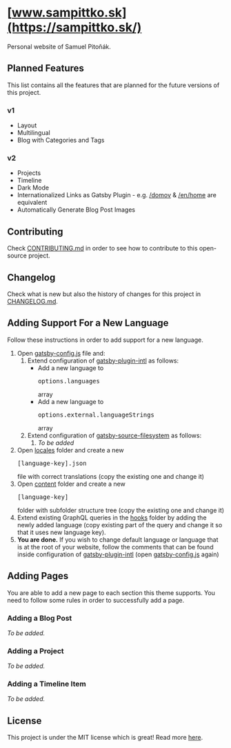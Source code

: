 # [www.sampittko.sk](https://sampittko.sk/)

Personal website of Samuel Pitoňák.

## Planned Features

This list contains all the features that are planned for the future versions of this project.

### **v1**

- Layout
- Multilingual
- Blog with Categories and Tags

### v2

- Projects
- Timeline
- Dark Mode
- Internationalized Links as Gatsby Plugin - e.g. <u>/domov</u> & <u>/en/home</u> are equivalent
- Automatically Generate Blog Post Images

## Contributing

Check [CONTRIBUTING.md](https://github.com/sampittko/sampittko.sk/blob/master/CONTRIBUTING.md) in order to see how to contribute to this open-source project.

## Changelog

Check what is new but also the history of changes for this project in [CHANGELOG.md](https://github.com/sampittko/sampittko.sk/blob/master/CHANGELOG.md).

## Adding Support For a New Language

Follow these instructions in order to add support for a new language.

1. Open [gatsby-config.js](https://github.com/sampittko/sampittko.sk/blob/master/gatsby-config.js) file and:
   1. Extend configuration of <u>gatsby-plugin-intl</u> as follows:
      - Add a new language to <pre>options.languages</pre> array
      - Add a new language to <pre>options.external.languageStrings</pre> array
   2. Extend configuration of <u>gatsby-source-filesystem</u> as follows:
      1. *To be added*
2. Open [locales](https://github.com/sampittko/sampittko.sk/blob/master/src/locales/) folder and create a new <pre>[language-key].json</pre> file with correct translations (copy the existing one and change it)
3. Open [content](https://github.com/sampittko/sampittko.sk/blob/master/src/content/) folder and create a new <pre>[language-key]</pre> folder with subfolder structure tree (copy the existing one and change it)
4. Extend existing GraphQL queries in the [hooks](https://github.com/sampittko/sampittko.sk/blob/master/src/hooks/) folder by adding the newly added language (copy existing part of the query and change it so that it uses new language key).
5. **You are done.** If you wish to change default language or language that is at the root of your website, follow the comments that can be found inside configuration of <u>gatsby-plugin-intl</u> (open [gatsby-config.js](https://github.com/sampittko/sampittko.sk/blob/master/gatsby-config.js) again)

## Adding Pages

You are able to add a new page to each section this theme supports. You need to follow some rules in order to successfully add a page.

### Adding a Blog Post

_To be added._

### Adding a Project

_To be added._

### Adding a Timeline Item

_To be added._

## License

This project is under the MIT license which is great! Read more [here](https://github.com/sampittko/sampittko.sk/blob/master/LICENSE.md).